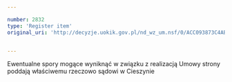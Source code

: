 ```yaml
---

number: 2832
type: 'Register item'
original_uri: 'http://decyzje.uokik.gov.pl/nd_wz_um.nsf/0/ACC093873C4AB55BC12579B1003D920D?OpenDocument'


---
```


Ewentualne spory mogące wyniknąć w związku z realizacją Umowy strony poddają właściwemu rzeczowo sądowi w Cieszynie
